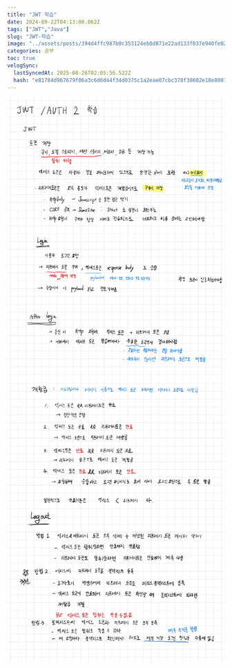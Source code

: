 ```yaml
---
title: "JWT 학습"
date: 2024-09-22T04:13:08.062Z
tags: ["JWT","Java"]
slug: "JWT-학습"
image: "../assets/posts/394d4ffc987b0c353124eb0d871e22ad133f037e940fe02ac12fd555841ee02b.png"
categories: 공부
toc: true
velogSync:
  lastSyncedAt: 2025-08-26T02:05:56.522Z
  hash: "e81784d967679f06a3c6d6d44f34d0375c1a2eae07cbc378f38602e18e8007e9"
---
```


![](/assets/posts/394d4ffc987b0c353124eb0d871e22ad133f037e940fe02ac12fd555841ee02b.png)![](/assets/posts/f1ee5505c940a15696ad739b31ff1ca85cd92d2efb6a498a6a08a63176c2ac97.png)

